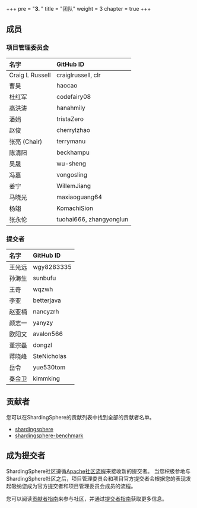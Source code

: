 +++
pre = "<b>3. </b>"
title = "团队"
weight = 3
chapter = true
+++

## 成员

### 项目管理委员会

| 名字            | GitHub ID              |
| :-------------- | :--------------------- |
| Craig L Russell | craiglrussell, clr     |
| 曹昊            | haocao                  |
| 杜红军          | codefairy08             |
| 高洪涛          | hanahmily               |
| 潘娟            | tristaZero              |
| 赵俊            | cherrylzhao             |
| 张亮 (Chair)    | terrymanu               |
| 陈清阳          | beckhampu               |
| 吴晟            | wu-sheng                |
| 冯嘉            | vongosling              |
| 姜宁            | WillemJiang             |
| 马晓光          | maxiaoguang64           |
| 杨翊            | KomachiSion             |
| 张永伦          | tuohai666, zhangyonglun |

### 提交者

| 名字   | GitHub ID   |
| :---- | :---------- |
| 王光远 | wgy8283335  |
| 孙海生 | sunbufu     |
| 王奇   | wqzwh       |
| 李亚   | betterjava  |
| 赵亚楠 | nancyzrh    |
| 颜志一 | yanyzy      |
| 欧阳文 | avalon566   |
| 董宗磊 | dongzl      |
| 蒋晓峰 | SteNicholas |
| 岳令   | yue530tom   |
| 秦金卫 | kimmking    |

## 贡献者

您可以在ShardingSphere的贡献列表中找到全部的贡献者名单。

- [shardingsphere](https://github.com/apache/shardingsphere/graphs/contributors)
- [shardingsphere-benchmark](https://github.com/apache/shardingsphere-benchmark)

## 成为提交者

ShardingSphere社区遵循[Apache社区流程](http://community.apache.org/newcommitter.html)来接收新的提交者。
当您积极参地与ShardingSphere社区之后，项目管理委员会和项目官方提交者会根据您的表现发起吸纳您成为官方提交者和项目管理委员会成员的流程。

您可以阅读[贡献者指南](/cn/contribute/contributor/)来参与社区，并通过[提交者指南](/cn/contribute/committer/)获取更多信息。
